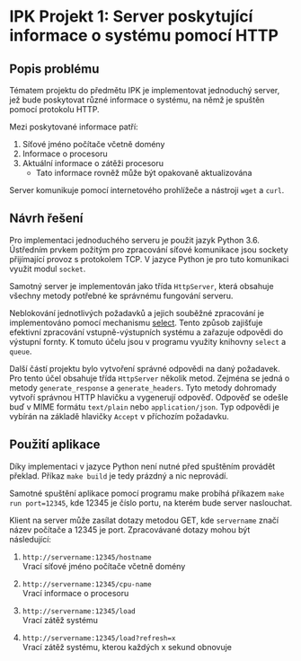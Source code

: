 # IPK Projekt 1: Server poskytující informace o systému pomocí HTTP

## Popis problému

Tématem projektu do předmětu IPK je implementovat jednoduchý server, jež bude poskytovat různé informace o systému, na němž je spuštěn pomocí protokolu HTTP. 

Mezi poskytované informace patří:

1. Síťové jméno počítače včetně domény
2. Informace o procesoru
3. Aktuální informace o zátěži procesoru  
   * Tato informace rovněž může být opakovaně aktualizována

Server komunikuje pomocí internetového prohlížeče a nástroji ``wget`` a ``curl``.

## Návrh řešení

Pro implementaci jednoduchého serveru je použit jazyk Python 3.6. Ústředním prvkem požitým pro zpracování síťové komunikace jsou sockety přijímající provoz s protokolem TCP. V jazyce Python je pro tuto komunikaci využit modul ``socket``. 

Samotný server je implementován jako třída ``HttpServer``, která obsahuje všechny metody potřebné ke správnému fungování serveru. 

Neblokování jednotlivých požadavků a jejich souběžné zpracování je implementováno pomocí mechanismu [select](https://pymotw.com/2/select/). Tento způsob zajišťuje efektivní zpracování vstupně-výstupních systému a zařazuje odpovědi do výstupní fornty. K tomuto účelu jsou v programu využity knihovny ``select`` a ``queue``.

Další částí projektu bylo vytvoření správné odpovědi na daný požadavek. Pro tento účel obsahuje třída ``HttpServer`` několik metod. Zejména se jedná o metody ``generate_response`` a ``generate_headers``. Tyto metody dohromady vytvoří správnou HTTP hlavičku a vygenerují odpověď. Odpověď se odešle buď v MIME formátu ``text/plain`` nebo ``application/json``. Typ odpovědi je vybírán na základě hlavičky ``Accept`` v příchozím požadavku.

## Použití aplikace

Díky implementaci v jazyce Python není nutné před spuštěním provádět překlad. Příkaz ``make build`` je tedy prázdný a nic neprovádí. 

Samotné spuštění aplikace pomocí programu make probíhá příkazem ``make run port=12345``, kde 12345 je číslo portu, na kterém bude server naslouchat.

Klient na server může zasílat dotazy metodou GET, kde ``servername`` značí název počítače a 12345 je port. Zpracovávané dotazy mohou být následující:

1. ``http://servername:12345/hostname``  
   Vrací síťové jméno počítače včetně domény

2. ``http://servername:12345/cpu-name``  
   Vrací informace o procesoru

3. ``http://servername:12345/load``  
   Vrací zátěž systému
   
4. ``http://servername:12345/load?refresh=x``  
   Vrací zátěž systému, kterou každých x sekund obnovuje


